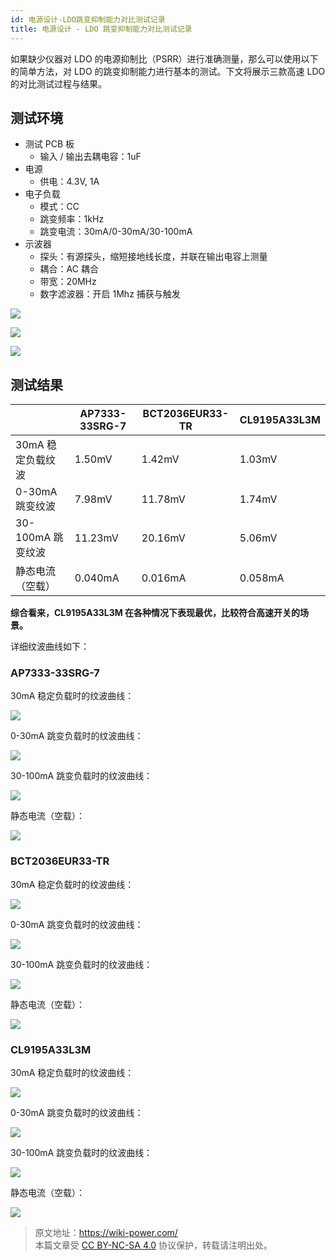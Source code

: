 ```yaml
---
id: 电源设计-LDO跳变抑制能力对比测试记录
title: 电源设计 - LDO 跳变抑制能力对比测试记录
---
```


如果缺少仪器对 LDO 的电源抑制比（PSRR）进行准确测量，那么可以使用以下的简单方法，对 LDO 的跳变抑制能力进行基本的测试。下文将展示三款高速 LDO 的对比测试过程与结果。

## 测试环境

- 测试 PCB 板
  - 输入 / 输出去耦电容：1uF
- 电源
  - 供电：4.3V, 1A
- 电子负载
  - 模式：CC
  - 跳变频率：1kHz
  - 跳变电流：30mA/0-30mA/30-100mA
- 示波器
  - 探头：有源探头，缩短接地线长度，并联在输出电容上测量
  - 耦合：AC 耦合
  - 带宽：20MHz
  - 数字滤波器：开启 1Mhz 捕获与触发

![](https://img.wiki-power.com/d/wiki-media/img/20220516141413.jpg)

![](https://img.wiki-power.com/d/wiki-media/img/20220516141418.jpg)

![](https://img.wiki-power.com/d/wiki-media/img/20220516141424.jpg)

## 测试结果

|                   | AP7333-33SRG-7 | BCT2036EUR33-TR | CL9195A33L3M |
| ----------------- | -------------- | --------------- | ------------ |
| 30mA 稳定负载纹波 | 1.50mV         | 1.42mV          | 1.03mV       |
| 0-30mA 跳变纹波   | 7.98mV         | 11.78mV         | 1.74mV       |
| 30-100mA 跳变纹波 | 11.23mV        | 20.16mV         | 5.06mV       |
| 静态电流（空载）  | 0.040mA        | 0.016mA         | 0.058mA      |

**综合看来，CL9195A33L3M 在各种情况下表现最优，比较符合高速开关的场景。**

详细纹波曲线如下：

### AP7333-33SRG-7

30mA 稳定负载时的纹波曲线：

![](https://img.wiki-power.com/d/wiki-media/img/20220516140355.png)

0-30mA 跳变负载时的纹波曲线：

![](https://img.wiki-power.com/d/wiki-media/img/20220516140747.png)

30-100mA 跳变负载时的纹波曲线：

![](https://img.wiki-power.com/d/wiki-media/img/20220516140848.png)

静态电流（空载）：

![](https://img.wiki-power.com/d/wiki-media/img/20220516154859.jpg)

### BCT2036EUR33-TR

30mA 稳定负载时的纹波曲线：

![](https://img.wiki-power.com/d/wiki-media/img/20220516141008.png)

0-30mA 跳变负载时的纹波曲线：

![](https://img.wiki-power.com/d/wiki-media/img/20220516141016.png)

30-100mA 跳变负载时的纹波曲线：

![](https://img.wiki-power.com/d/wiki-media/img/20220516141019.png)

静态电流（空载）：

![](https://img.wiki-power.com/d/wiki-media/img/20220516154913.jpg)

### CL9195A33L3M

30mA 稳定负载时的纹波曲线：

![](https://img.wiki-power.com/d/wiki-media/img/20220516141024.png)

0-30mA 跳变负载时的纹波曲线：

![](https://img.wiki-power.com/d/wiki-media/img/20220516141028.png)

30-100mA 跳变负载时的纹波曲线：

![](https://img.wiki-power.com/d/wiki-media/img/20220516141032.png)

静态电流（空载）：

![](https://img.wiki-power.com/d/wiki-media/img/20220516154925.jpg)

> 原文地址：<https://wiki-power.com/>  
> 本篇文章受 [CC BY-NC-SA 4.0](https://creativecommons.org/licenses/by/4.0/deed.zh) 协议保护，转载请注明出处。

